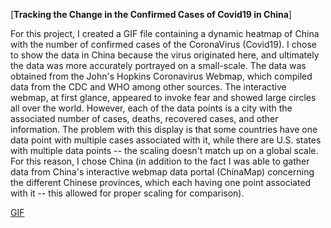 [**Tracking the Change in the Confirmed Cases of Covid19 in China**]

For this project, I created a GIF file containing a dynamic heatmap of China with the number of confirmed cases of the CoronaVirus (Covid19). I chose to show the data in China because the virus originated here, and ultimately the data was more accurately portrayed on a small-scale. The data was obtained from the John's Hopkins Coronavirus Webmap, which compiled data from the CDC and WHO among other sources. The interactive webmap, at first glance, appeared to invoke fear and showed large circles all over the world. However, each of the data points is a city with the associated number of cases, deaths, recovered cases, and other information. The problem with this display is that some countries have one data point with multiple cases associated with it, while there are U.S. states with multiple data points -- the scaling doesn't match up on a global scale. For this reason, I chose China (in addition to the fact I was able to gather data from China's interactive webmap data portal (ChinaMap) concerning the different Chinese provinces, which each having one point associated with it -- this allowed for proper scaling for comparison). 

<a href="images/NickGiro_Project1.GIF">GIF</a>

